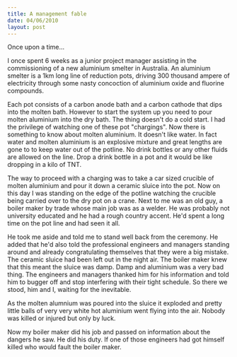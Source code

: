 ```yaml
--- 
title: A management fable
date: 04/06/2010
layout: post
--- 
```


Once upon a time...

I once spent 6 weeks as a junior project manager assisting in the commissioning
of a new aluminium smelter in Australia. An aluminium smelter is a 1km long line of
reduction pots, driving 300 thousand ampere of electricity through some nasty
concoction of aluminium oxide and fluorine compounds.

Each pot consists of a carbon anode bath and a carbon cathode that dips into the
molten bath. However to start the system up you need to pour molten aluminium
into the dry bath. The thing doesn't do a cold start. I had the privilege of
watching one of these pot "chargings". Now there is something to know
about molten aluminium. It doesn't like water. In fact water and molten
aluminium is an explosive mixture and great lengths are gone to to keep water
out of the potline. No drink bottles or any other fluids are allowed on the line.
Drop a drink bottle in a pot and it would be like dropping in a kilo of TNT.

The way to proceed with a charging was to take a car sized crucible of molten
aluminium and pour it down a ceramic sluice into the pot.  Now on this day I
was standing on the edge of the potline watching the crucible being carried
over to the dry pot on a crane. Next to me was an old guy, a boiler maker by
trade whose main job was as a welder. He was probably not university educated
and he had a rough country accent. He'd spent a long time on the pot line and
had seen it all.

He took me aside and told me to stand well back from the ceremony. He added
that he'd also told the professional engineers and managers standing around and
already congratulating themselves that they were a big mistake. The ceramic
sluice had been left out in the night air. The boiler maker knew that this
meant the sluice was damp. Damp and aluminium was a very bad thing. The
engineers and managers thanked him for his information and told him to bugger
off and stop interfering with their tight schedule. So there we stood, him and
I, waiting for the inevitable.

As the molten alumnium was poured into the sluice it exploded and pretty little
balls of very very white hot aluminium went flying into the air. Nobody was
killed or injured but only by luck.

Now my boiler maker did his job and passed on information about the dangers
he saw. He did his duty. If one of those engineers had got himself killed
who would fault the boiler maker.

